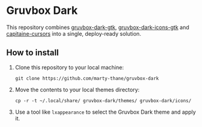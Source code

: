 Gruvbox Dark
============
This repository combines
[gruvbox-dark-gtk](https://github.com/jmattheis/gruvbox-dark-gtk),
[gruvbox-dark-icons-gtk](https://github.com/jmattheis/gruvbox-dark-icons-gtk)
and [capitaine-cursors](https://github.com/sainnhe/capitaine-cursors) into a
single, deploy-ready solution.

How to install
--------------
1. Clone this repository to your local machine:

       git clone https://github.com/marty-thane/gruvbox-dark

2. Move the contents to your local themes directory:

       cp -r -t ~/.local/share/ gruvbox-dark/themes/ gruvbox-dark/icons/

3. Use a tool like `lxappearance` to select the Gruvbox Dark theme and apply it.
